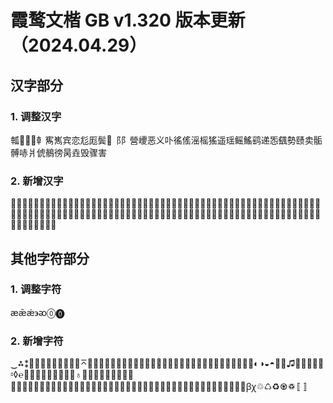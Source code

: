 # 霞鹜文楷 GB v1.320 版本更新（2024.04.29）

## 汉字部分

### 1. 调整汉字

瓡𰀡𰀢𰮤龺寯嶲宾恋尨厖鬓鿿⻏⻖營巎恶义卟徭傜滛榣猺遥瑶鳐鰩鹞递㤅颻勢赜卖骺髆哧爿俿鶺徬昺垚毁骤害

### 2. 新增汉字

𠩄𬏟𰜩𣗄𩸽𪘚遪𫔭𬮦㳺逰鏔朙䨞㮝繸䳲𦁐𮢅𬊙𠬪𫁂𮝷𰁜𰛒𰜳𰯲𲂍𤃬𫟿𠵇𩹄𦬨㘅𠾑𨶒䊷䣺䕯悙玾玝烑㥣媊悎婖㚵䆉轒瀴誩鎈䳇𦤀𨺓𨓜廽䍁憜啳𧥺烕䱋匬橺涹刟湏晈䰻嶎焴呩㦸懢毺勡櫊䰄泎峑徺煱捬朌傦䁓椬坧䜇歒唨䚎獱檲煶𩵚㠙䔕𧢲𨸏𩠐扗𠁣𠃛𠃋𡿨巜烞𤒊漄袸𥤮𠮿䟧

## 其他字符部分

### 1. 调整字符

æǣǽ϶ᴔ🄋🄌

### 2. 新增字符

‿⁂⁑≅≶≷⊄⊅⊊⊋⋚⋛⌅⌆⎰⎱⎾⎿⏀⏁⏂⏃⏄⏅⏆⏇⏈⏉⏊⏋⏌⓵⓶⓷⓸⓹⓺⓻⓼⓽⓾▱◐◑◒◓☖☗♫⤴⤵⦿⧺⧻⹀◊℮⚆⚇⚈⚉⧉⮺￦⏚⏛♁☏﹉﹊﹍﹎︴﹋﹌﹏␀␁␂␃␄␅␆␇␈␉␊␋␌␍␎␏␐␑␒␓␔␕␖␗␘␙␚␛␜␝␞␟␡❛❜❝❞❟❠㇤㇥ꞵꭓ♲♺♻♼♽〚〛
